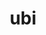 ---
title: ubi
meaning: where
ch: [one, two, mt, mt1thru4, ss, ss1, 7r]
pos: adverb
disam: (adverb)
sixms: U
six: y
---